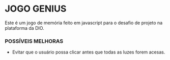 # JOGO GENIUS
Este é um jogo de memória feito em javascript para o desafio de projeto na plataforma da DIO.

### POSSÍVEIS MELHORAS
- Evitar que o usuário possa clicar antes que todas as luzes forem acesas.
